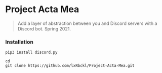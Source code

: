 # Project Acta Mea
> Add a layer of abstraction between you and Discord servers with a Discord bot. Spring 2021.

### Installation
```
pip3 install discord.py

cd
git clone https://github.com/lxRbckl/Project-Acta-Mea.git
```
